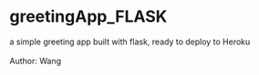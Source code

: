 # greetingApp_FLASK
a simple greeting app built with flask, ready to deploy to Heroku
<br>
<br>
Author: Wang
<br>
